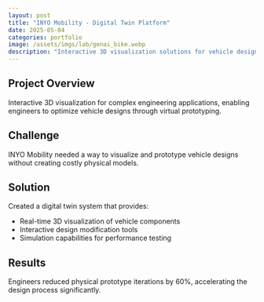 ```yaml
---
layout: post
title: "INYO Mobility - Digital Twin Platform"
date: 2025-05-04
categories: portfolio
image: /assets/imgs/lab/genai_bike.webp
description: "Interactive 3D visualization solutions for vehicle design optimization"
---
```


## Project Overview

Interactive 3D visualization for complex engineering applications, enabling engineers to optimize vehicle designs through virtual prototyping.

## Challenge

INYO Mobility needed a way to visualize and prototype vehicle designs without creating costly physical models.

## Solution

Created a digital twin system that provides:
- Real-time 3D visualization of vehicle components
- Interactive design modification tools
- Simulation capabilities for performance testing

## Results

Engineers reduced physical prototype iterations by 60%, accelerating the design process significantly.
